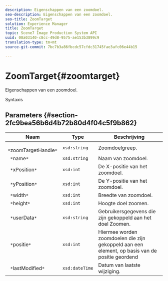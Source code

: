 ```yaml
---
description: Eigenschappen van een zoomdoel.
seo-description: Eigenschappen van een zoomdoel.
seo-title: ZoomTarget
solution: Experience Manager
title: ZoomTarget
topic: Scene7 Image Production System API
uuid: 08a03140-c8cc-49d8-9575-ae153b3899c9
translation-type: tm+mt
source-git-commit: 7bc7b3a86fbcdc57cfdc31745fae3afc06e44b15

---
```



# ZoomTarget{#zoomtarget}

Eigenschappen van een zoomdoel.

Syntaxis

## Parameters {#section-2fc9bea56b6d4b72b80d4f04c5f9b862}

| Naam | Type | Beschrijving |
|---|---|---|
| ` *`zoomTargetHandle`*` | `xsd:string` | Zoomdoelgreep. |
| ` *`name`*` | `xsd:string` | Naam van zoomdoel. |
| ` *`xPosition`*` | `xsd:int` | De X-positie van het zoomdoel. |
| ` *`yPosition`*` | `xsd:int` | De Y-positie van het zoomdoel. |
| ` *`width`*` | `xsd:int` | Breedte van zoomdoel. |
| ` *`height`*` | `xsd:int` | Hoogte doel zoomen. |
| ` *`userData`*` | `xsd:string` | Gebruikersgegevens die zijn gekoppeld aan het doel Zoomen. |
| ` *`positie`*` | `xsd:int` | Hiermee worden zoomdoelen die zijn gekoppeld aan een element, op basis van de positie geordend |
| ` *`lastModified`*` | `xsd:dateTime` | Datum van laatste wijziging. |

